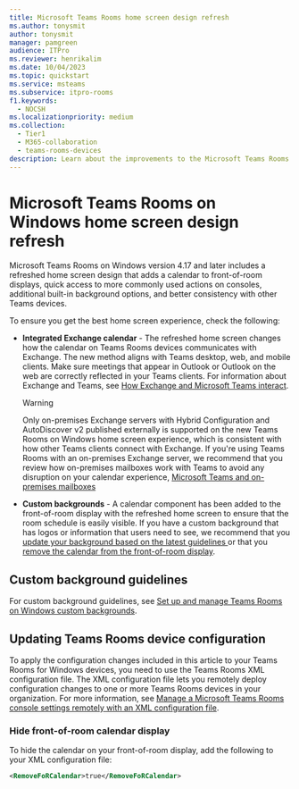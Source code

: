 ```yaml
---
title: Microsoft Teams Rooms home screen design refresh
ms.author: tonysmit
author: tonysmit
manager: pamgreen
audience: ITPro
ms.reviewer: henrikalim
ms.date: 10/04/2023
ms.topic: quickstart
ms.service: msteams
ms.subservice: itpro-rooms
f1.keywords: 
  - NOCSH
ms.localizationpriority: medium
ms.collection: 
  - Tier1
  - M365-collaboration
  - teams-rooms-devices
description: Learn about the improvements to the Microsoft Teams Rooms on Windows home screen design.
---
```


# Microsoft Teams Rooms on Windows home screen design refresh

Microsoft Teams Rooms on Windows version 4.17 and later includes a refreshed home screen design that adds a calendar to front-of-room displays, quick access to more commonly used actions on consoles, additional built-in background options, and better consistency with other Teams devices.

To ensure you get the best home screen experience, check the following:

- **Integrated Exchange calendar** - The refreshed home screen changes how the calendar on Teams Rooms devices communicates with Exchange. The new method aligns with Teams desktop, web, and mobile clients. Make sure meetings that appear in Outlook or Outlook on the web are correctly reflected in your Teams clients. For information about Exchange and Teams, see [How Exchange and Microsoft Teams interact](../Exchange-Teams-interact.md).

  > [!WARNING]
  > Only on-premises Exchange servers with Hybrid Configuration and AutoDiscover v2 published externally is supported on the new Teams Rooms on Windows home screen experience, which is consistent with how other Teams clients connect with Exchange. If you're using Teams Rooms with an on-premises Exchange server, we recommend that you review how on-premises mailboxes work with Teams to avoid any disruption on your calendar experience, [Microsoft Teams and on-premises mailboxes](https://techcommunity.microsoft.com/t5/microsoft-teams-community-blog/microsoft-teams-and-on-premises-mailboxes-part-1-how-do-teams/ba-p/2229851)

- **Custom backgrounds** - A calendar component has been added to the front-of-room display with the refreshed home screen to ensure that the room schedule is easily visible. If you have a custom background that has logos or information that users need to see, we recommend that you [update your background based on the latest guidelines ](#custom-background-guidelines)or that you [remove the calendar from the front-of-room display](#hide-front-of-room-calendar-display).

## Custom background guidelines

For custom background guidelines, see [Set up and manage Teams Rooms on Windows custom backgrounds](custom-backgrounds.md).

## Updating Teams Rooms device configuration

To apply the configuration changes included in this article to your Teams Rooms for Windows devices, you need to use the Teams Rooms XML configuration file. The XML configuration file lets you remotely deploy configuration changes to one or more Teams Rooms devices in your organization. For more information, see [Manage a Microsoft Teams Rooms console settings remotely with an XML configuration file](xml-config-file.md).

### Hide front-of-room calendar display

To hide the calendar on your front-of-room display, add the following to your XML configuration file:


```xml
<RemoveFoRCalendar>true</RemoveFoRCalendar> 
```


